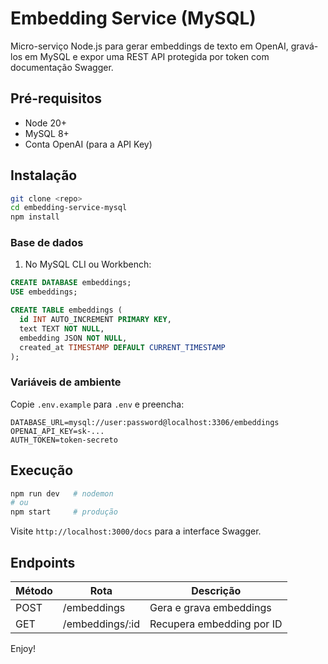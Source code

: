 # Embedding Service (MySQL)

Micro-serviço Node.js para gerar embeddings de texto em OpenAI, gravá-los em MySQL e expor uma REST API protegida por token com documentação Swagger.

## Pré-requisitos

* Node 20+
* MySQL 8+
* Conta OpenAI (para a API Key)

## Instalação

```bash
git clone <repo>
cd embedding-service-mysql
npm install
```

### Base de dados

1. No MySQL CLI ou Workbench:

```sql
CREATE DATABASE embeddings;
USE embeddings;

CREATE TABLE embeddings (
  id INT AUTO_INCREMENT PRIMARY KEY,
  text TEXT NOT NULL,
  embedding JSON NOT NULL,
  created_at TIMESTAMP DEFAULT CURRENT_TIMESTAMP
);
```

### Variáveis de ambiente

Copie `.env.example` para `.env` e preencha:

```
DATABASE_URL=mysql://user:password@localhost:3306/embeddings
OPENAI_API_KEY=sk-...
AUTH_TOKEN=token-secreto
```

## Execução

```bash
npm run dev   # nodemon
# ou
npm start     # produção
```

Visite `http://localhost:3000/docs` para a interface Swagger.

## Endpoints

| Método | Rota | Descrição |
| ------ | ---- | --------- |
| POST   | /embeddings | Gera e grava embeddings |
| GET    | /embeddings/:id | Recupera embedding por ID |

Enjoy!
